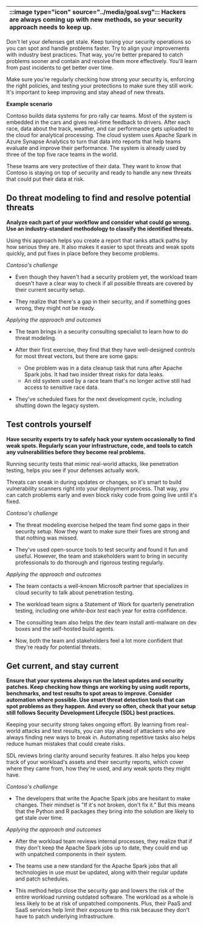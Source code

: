 | :::image type="icon" source="../media/goal.svg"::: Hackers are always coming up with new methods, so your security approach needs to keep up. |
| :----------------------------------------------------------------------------------------------------------------------------- |

Don't let your defenses get stale. Keep tuning your security operations so you can spot and handle problems faster. Try to align your improvements with industry best practices. That way, you're better prepared to catch problems sooner and contain and resolve them more effectively. You'll learn from past incidents to get better over time.

Make sure you're regularly checking how strong your security is, enforcing the right policies, and testing your protections to make sure they still work. It's important to keep improving and stay ahead of new threats.

**Example scenario**

Contoso builds data systems for pro rally car teams. Most of the system is embedded in the cars and gives real-time feedback to drivers. After each race, data about the track, weather, and car performance gets uploaded to the cloud for analytical processing. The cloud system uses Apache Spark in Azure Synapse Analytics to turn that data into reports that help teams evaluate and improve their performance. The system is already used by three of the top five race teams in the world.

These teams are very protective of their data. They want to know that Contoso is staying on top of security and ready to handle any new threats that could put their data at risk.

## Do threat modeling to find and resolve potential threats

**Analyze each part of your workflow and consider what could go wrong. Use an industry-standard methodology to classify the identified threats.**

Using this approach helps you create a report that ranks attack paths by how serious they are. It also makes it easier to spot threats and weak spots quickly, and put fixes in place before they become problems.

*Contoso's challenge*

- Even though they haven't had a security problem yet, the workload team doesn't have a clear way to check if all possible threats are covered by their current security setup. 

- They realize that there's a gap in their security, and if something goes wrong, they might not be ready.

*Applying the approach and outcomes*

- The team brings in a security consulting specialist to learn how to do threat modeling.

- After their first exercise, they find that they have well-designed controls for most threat vectors, but there are some gaps:
  - One problem was in a data cleanup task that runs after Apache Spark jobs. It had two insider threat risks for data leaks.
  - An old system used by a race team that's no longer active still had access to sensitive race data.
- They've scheduled fixes for the next development cycle, including shutting down the legacy system.

## Test controls yourself

**Have security experts try to safely hack your system occasionally to find weak spots. Regularly scan your infrastructure, code, and tools to catch any vulnerabilities before they become real problems.**

Running security tests that mimic real-world attacks, like penetration testing, helps you see if your defenses actually work.

Threats can sneak in during updates or changes, so it's smart to build vulnerability scanners right into your deployment process. That way, you can catch problems early and even block risky code from going live until it's fixed.

*Contoso's challenge*

- The threat modeling exercise helped the team find some gaps in their security setup. Now they want to make sure their fixes are strong and that nothing was missed.

- They've used open-source tools to test security and found it fun and useful. However, the team and stakeholders want to bring in security professionals to do thorough and rigorous testing regularly.

*Applying the approach and outcomes*

- The team contacts a well-known Microsoft partner that specializes in cloud security to talk about penetration testing.

- The workload team signs a Statement of Work for quarterly penetration testing, including one *white-box test* each year for extra confidence.
- The consulting team also helps the dev team install anti-malware on dev boxes and the self-hosted build agents.
- Now, both the team and stakeholders feel a lot more confident that they're ready for potential threats.

## Get current, and stay current

**Ensure that your systems always run the latest updates and security patches. Keep checking how things are working by using audit reports, benchmarks, and test results to spot areas to improve. Consider automation where possible. Use smart threat detection tools that can spot problems as they happen. And every so often, check that your setup still follows Security Development Lifecycle (SDL) best practices.**

Keeping your security strong takes ongoing effort. By learning from real-world attacks and test results, you can stay ahead of attackers who are always finding new ways to break in. Automating repetitive tasks also helps reduce human mistakes that could create risks.

SDL reviews bring clarity around security features. It also helps you keep track of your workload's assets and their security reports, which cover where they came from, how they're used, and any weak spots they might have.

*Contoso's challenge*

- The developers that write the Apache Spark jobs are hesitant to make changes. Their mindset is "If it's not broken, don't fix it." But this means that the Python and R packages they bring into the solution are likely to get stale over time.

*Applying the approach and outcomes*

- After the workload team reviews internal processes, they realize that if they don't keep the Apache Spark jobs up to date, they could end up with unpatched components in their system.

- The teams use a new standard for the Apache Spark jobs that all technologies in use must be updated, along with their regular update and patch schedules.
- This method helps close the security gap and lowers the risk of the entire workload running outdated software. The workload as a whole is less likely to be at risk of unpatched components. Plus, their PaaS and SaaS services help limit their exposure to this risk because they don't have to patch underlying infrastructure.
